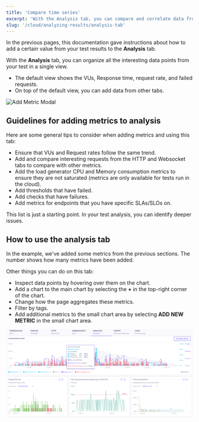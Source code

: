 ```yaml
---
title: 'Compare time series'
excerpt: 'With the Analysis tab, you can compare and correlate data from your k6 test.'
slug: '/cloud/analyzing-results/analysis-tab'
---
```


In the previous pages, this documentation gave instructions about how to add a certain value from your test results to the **Analysis** tab.

With the **Analysis** tab, you can organize all the interesting data points from your test in a single view.
- The default view shows the VUs, Response time, request rate, and failed requests.
- On top of the default view, you can add data from other tabs.

![Add Metric Modal](./images/06-Analysis-Tab/add-metric-modal.png)

## Guidelines for adding metrics to analysis

Here are some general tips to consider when adding metrics and using this tab:

- Ensure that VUs and Request rates follow the same trend.
- Add and compare interesting requests from the HTTP and Websocket tabs to compare with other metrics.
- Add the load generator CPU and Memory consumption metrics to ensure they are not saturated (metrics are only available for tests run in the cloud).
- Add thresholds that have failed.
- Add checks that have failures.
- Add metrics for endpoints that you have specific SLAs/SLOs on.

This list is just a starting point. In your test analysis, you can identify deeper issues.


## How to use the analysis tab

In the example, we've added some metrics from the previous sections.
The number shows how many metrics have been added.

Other things you can do on this tab:

- Inspect data points by hovering over them on the chart.
- Add a chart to the main chart by selecting the **+** in the top-right corner of the chart.
- Change how the page aggregates these metrics.
- Filter by tags.
- Add additional metrics to the small chart area by selecting **ADD NEW METRIC** in the small chart area.

![Analysis Tab](./images/06-Analysis-Tab/analysis-tab.png)


